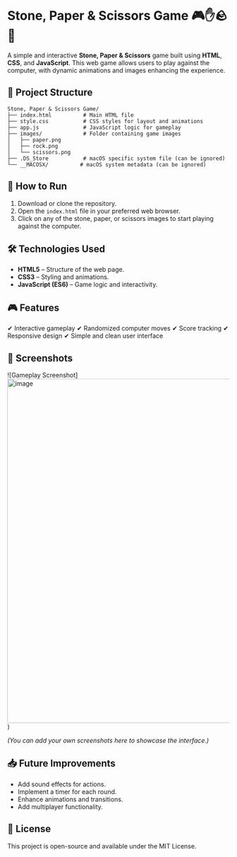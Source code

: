# Stone, Paper & Scissors Game 🎮✋🪨📄

A simple and interactive **Stone, Paper & Scissors** game built using **HTML**, **CSS**, and **JavaScript**. This web game allows users to play against the computer, with dynamic animations and images enhancing the experience.

## 📂 Project Structure

```
Stone, Paper & Scissors Game/
├── index.html          # Main HTML file
├── style.css           # CSS styles for layout and animations
├── app.js              # JavaScript logic for gameplay
├── images/             # Folder containing game images
│   ├── paper.png
│   ├── rock.png
│   └── scissors.png
├── .DS_Store           # macOS specific system file (can be ignored)
└── __MACOSX/          # macOS system metadata (can be ignored)
```

## 🚀 How to Run

1. Download or clone the repository.
2. Open the `index.html` file in your preferred web browser.
3. Click on any of the stone, paper, or scissors images to start playing against the computer.

## 🛠 Technologies Used

* **HTML5** – Structure of the web page.
* **CSS3** – Styling and animations.
* **JavaScript (ES6)** – Game logic and interactivity.

## 🎮 Features

✔ Interactive gameplay
✔ Randomized computer moves
✔ Score tracking
✔ Responsive design
✔ Simple and clean user interface

## 📸 Screenshots

![Gameplay Screenshot]<img width="1434" height="778" alt="image" src="https://github.com/user-attachments/assets/e7be804f-aa4f-4ca0-83de-9772a7fbf2be" />)

*(You can add your own screenshots here to showcase the interface.)*

## 📥 Future Improvements

* Add sound effects for actions.
* Implement a timer for each round.
* Enhance animations and transitions.
* Add multiplayer functionality.

## 📜 License

This project is open-source and available under the MIT License.
